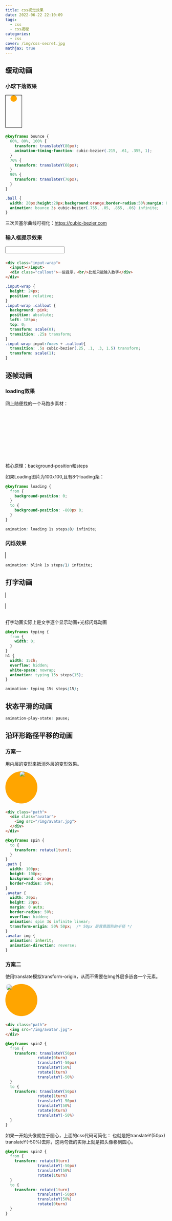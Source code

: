 ```yaml
---
title: css视觉效果
date: 2022-06-22 22:10:09
tags:
  - css
  - css揭秘
categories:
  - css
cover: /img/css-secret.jpg
mathjax: true
---
```


## 缓动动画

### 小球下落效果

<div class="example ball-wrap">
  <div class="ball"></div>
</div>

<style>
  @keyframes bounce {
    60%, 80%, 100% {
      transform: translateY(80px);
      animation-timing-function: cubic-bezier(.215, .61, .355, 1);
    }
    70% {
      transform: translateY(60px);
    }
    90% {
      transform: translateY(70px);
    }
  }

  .example {
    margin-bottom: 20px;
  }
  .ball-wrap {
    width: 50px;height:100px;
    border: 1px solid black;
  }
  .ball {
    width: 20px;height:20px;background:orange;border-radius:50%;margin: 0 auto;
    animation: bounce 3s cubic-bezier(.755, .05, .855, .06) infinite;
  }
</style>

```css
@keyframes bounce {
  60%, 80%, 100% {
    transform: translateY(80px);
    animation-timing-function: cubic-bezier(.215, .61, .355, 1);
  }
  70% {
    transform: translateY(60px);
  }
  90% {
    transform: translateY(70px);
  }
}

.ball {
  width: 20px;height:20px;background:orange;border-radius:50%;margin: 0 auto;
  animation: bounce 3s cubic-bezier(.755, .05, .855, .06) infinite;
}
```

三次贝塞尔曲线可视化：https://cubic-bezier.com

### 输入框提示效果
<style>
  .input-wrap {
    height: 24px;
    position: relative;
  }
  .input-wrap .callout {
    background: pink;
    position: absolute;
    left: 185px;
    top: -20px;
    transform: scale(0);
    transition: .25s transform;
  }
  .input-wrap input:focus + .callout{
    transition: .5s cubic-bezier(.25, .1, .3, 1.5) transform;
    transform: scale(1);
  }
</style>
<div class="input-wrap example">
  <input></input>
  <div class="callout">一些提示，<br/>比如只能输入数字</div>
</div>


```html
<div class="input-wrap">
  <input></input>
  <div class="callout">一些提示，<br/>比如只能输入数字</div>
</div>
```
```css
.input-wrap {
  height: 24px;
  position: relative;
}
.input-wrap .callout {
  background: pink;
  position: absolute;
  left: 185px;
  top: 0;
  transform: scale(0);
  transition: .25s transform;
}
.input-wrap input:focus + .callout{
  transition: .5s cubic-bezier(.25, .1, .3, 1.5) transform;
  transform: scale(1);
}
```

## 逐帧动画

### loading效果
网上随便找的一个马跑步素材：
<style>
  @keyframes run {
    to {
      background-position: -550px;
    }
  }
.horse {
  width: 140px;
  height: 140px;
  background: url('/img/horse2.jpg');
  animation: run 4s steps(4) infinite;
}
</style>
<div class="horse example">
</div>

核心原理：background-position和steps

如果Loading图片为100x100,且有8个loading条：
```css
@keyframes loading {
  from {
    background-position: 0;
  }
  to {
    background-position: -800px 0;
  }
}
```
```css
animation: loading 1s steps(8) infinite;
```

### 闪烁效果
<style>
  @keyframes blink {
    50% { background: transparent; }
  }
  .blink-example {
    width: 1px;
    height: 20px;
    background: black;
    animation: blink 1s steps(1) infinite;
  }
</style>
<div class="blink-example"></div>

```css
animation: blink 1s steps(1) infinite;
```

## 打字动画
<style>
  @keyframes typing {
    from {
      width: 0;
    }
  }
  @keyframes caret {
    50% { border-color: transparent; }
  }
  .css-wrap {
    width: 15ch;
    overflow: hidden;
    white-space: nowrap;
    animation: typing 15s steps(15) infinite, caret 1s steps(1) infinite;
    border-right: .05em solid;
  }
</style>
<div class="css-wrap">
CSS is awesome!
</div>
<br/>
<div class="css-wrap">123456789123456</div>
<br/>

打字动画实际上是文字逐个显示动画+光标闪烁动画
```css
@keyframes typing {
  from {
    width: 0;
  }
}
h1 {
  width: 15ch;
  overflow: hidden;
  white-space: nowrap;
  animation: typing 15s steps(15);
}
```
```css
animation: typing 15s steps(15);
```

## 状态平滑的动画
```css
animation-play-state: pause;
```

## 沿环形路径平移的动画
### 方案一
用内层的变形来抵消外层的变形效果。

<style>
@keyframes spin {
  to {
    transform: rotate(1turn);
  }
}
.path {
  width: 100px;
  height: 100px;
  background: orange;
  border-radius: 50%;
}
.avatar {
  width: 20px;
  height: 20px;
  margin: 0 auto;
  border-radius: 50%;
  overflow: hidden;
  animation: spin 3s infinite linear;
  transform-origin: 50% 50px;  /* 50px 是背景圆形的半径 */
}
.avatar img {
  animation: spin 3s infinite linear;
  animation-direction: reverse;
}
</style>

<div class="path example">
  <div class="avatar">
    <img src="/img/avatar.jpg">
  </div>
</div>

```html
<div class="path">
  <div class="avatar">
    <img src="/img/avatar.jpg">
  </div>
</div>
```
```css
@keyframes spin {
  to {
    transform: rotate(1turn);
  }
}
.path {
  width: 100px;
  height: 100px;
  background: orange;
  border-radius: 50%;
}
.avatar {
  width: 20px;
  height: 20px;
  margin: 0 auto;
  border-radius: 50%;
  overflow: hidden;
  animation: spin 3s infinite linear;
  transform-origin: 50% 50px;  /* 50px 是背景圆形的半径 */
}
.avatar img {
  animation: inherit;
  animation-direction: reverse;
}
```

### 方案二
使用translate模拟transform-origin，从而不需要在Img外层多嵌套一个元素。

<style>
@keyframes spin2 {
  from {
    transform: translateY(50px)
              rotate(0turn)
              translateY(-50px)
              translateY(50%)
              rotate(1turn)
              translateY(-50%)
  }
  to {
    transform: translateY(50px)
              rotate(1turn)
              translateY(-50px)
              translateY(50%)
              rotate(0turn)
              translateY(-50%)
  }
}
@keyframes spin3 {
  from {
    transform: rotate(0turn)
              translateY(-50px)
              translateY(50%)
              rotate(1turn)
  }
  to {
    transform: rotate(1turn)
              translateY(-50px)
              translateY(50%)
              rotate(0turn)
  }
}
.img {
  width: 20px;
  height: 20px;
  margin: 0 auto;
  border-radius: 50%;
  animation: spin2 3s infinite;
}
.img2 {
  width: 20px;
  height: 20px;
  position: relative;
  top: 40px;
  border-radius: 50%;
  animation: spin3 3s infinite;
}
</style>
<div class="path example">
  <img src="/img/avatar.jpg" class="img">
</div>

```html
<div class="path">
  <img src="/img/avatar.jpg">
</div>
```

```css
@keyframes spin2 {
  from {
    transform: translateY(50px)
              rotate(0turn)
              translateY(-50px)
              translateY(50%)
              rotate(1turn)
              translateY(-50%)
  }
  to {
    transform: translateY(50px)
              rotate(1turn)
              translateY(-50px)
              translateY(50%)
              rotate(0turn)
              translateY(-50%)
  }
}
```
如果一开始头像就位于圆心，上面的css代码可简化：
也就是把translateY(50px) translateY(-50%)去除，这两句做的实际上就是把头像移到圆心。
```css
@keyframes spin2 {
  from {
    transform: rotate(0turn)
              translateY(-50px)
              translateY(50%)
              rotate(1turn)
  }
  to {
    transform: rotate(1turn)
              translateY(-50px)
              translateY(50%)
              rotate(0turn)
  }
}
```